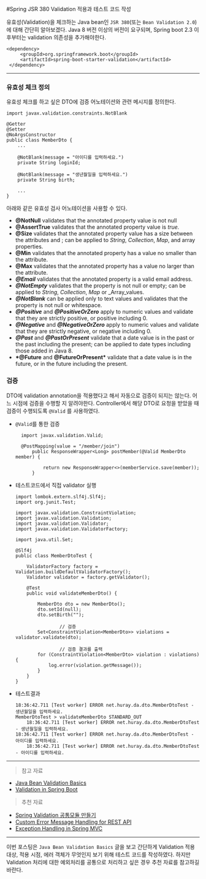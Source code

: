 #Spring JSR 380 Validation 적용과 테스트 코드 작성

유효성(Validation)을 체크하는 Java bean인 `JSR 380`(또는 `Bean Validation 2.0`)에 대해 간단히 알아보겠다.
Java 8 버전 이상의 버전이 요구되며, Spring boot 2.3 이후부터는 validation 의존성을 추가해야한다.
```
<dependency> 
     <groupId>org.springframework.boot</groupId> 
     <artifactId>spring-boot-starter-validation</artifactId> 
 </dependency>
```

---

### 유효성 체크 정의
유효성 체크를 하고 싶은 DTO에 검증 어노테이션와 관련 메시지를 정의한다.

```
import javax.validation.constraints.NotBlank

@Getter
@Setter
@NoArgsConstructor
public class MemberDto {
    ...

    @NotBlank(message = "아이디를 입력하세요.")
    private String loginId;

    @NotBlank(message = "생년월일을 입력하세요.")
    private String birth;

    ...
}
```

아래와 같은 유효성 검사 어노테이션을 사용할 수 있다.
-   **@NotNull** validates that the annotated property value is not null
-   **@AssertTrue** validates that the annotated property value is _true._
-   **@Size** validates that the annotated property value has a size between the attributes and ; can be applied to _String_, _Collection_, _Map_, and array properties.
-   **@Min** validates that the annotated property has a value no smaller than the attribute.
-   **@Max** validates that the annotated property has a value no larger than the attribute.
-   **_@Email_** validates that the annotated property is a valid email address.
-   **_@NotEmpty_** validates that the property is not null or empty; can be applied to _String_, _Collection_, _Map_ or _Array_values.
-   **_@NotBlank_** can be applied only to text values and validates that the property is not null or whitespace.
-   **_@Positive_** and **_@PositiveOrZero_** apply to numeric values and validate that they are strictly positive, or positive including 0.
-   **_@Negative_** and **_@NegativeOrZero_** apply to numeric values and validate that they are strictly negative, or negative including 0.
-   **_@Past_** and **_@PastOrPresent_** validate that a date value is in the past or the past including the present; can be applied to date types including those added in Java 8.
-   **\*@Future** and **@FutureOrPresent\*** validate that a date value is in the future, or in the future including the present.

### 검증

DTO에 validation annotation을 적용했다고 해서 자동으로 검증이 되지는 않는다. 어느 시점에 검증을 수행할 지 알려야한다. Controller에서 해당 DTO로 요청을 받았을 때 검증이 수행되도록 `@Valid` 를 사용하였다.
-   `@Valid`를 통한 검증
      ```
        import javax.validation.Valid;
        
        @PostMapping(value = "/member/join")
            public ResponseWrapper<Long> postMember(@Valid MemberDto member) {
        
                return new ResponseWrapper<>(memberService.save(member));
            }
      ```

-   테스트코드에서 직접 validator 실행
    ```
    import lombok.extern.slf4j.Slf4j;
    import org.junit.Test;
    
    import javax.validation.ConstraintViolation;
    import javax.validation.Validation;
    import javax.validation.Validator;
    import javax.validation.ValidatorFactory;
    
    import java.util.Set;
    
    @Slf4j
    public class MemberDtoTest {
    
        ValidatorFactory factory = Validation.buildDefaultValidatorFactory();
        Validator validator = factory.getValidator();
    
        @Test
        public void validateMemberDto() {
    
            MemberDto dto = new MemberDto();
            dto.setId(null);
            dto.setBirth("");
    
                    // 검증
            Set<ConstraintViolation<MemberDto>> violations = validator.validate(dto);
    
                    // 검증 결과를 출력
            for (ConstraintViolation<MemberDto> violation : violations) {
                log.error(violation.getMessage());
            }
        }
    }
    ```

-   테스트결과
    ```
    18:36:42.711 [Test worker] ERROR net.huray.da.dto.MemberDtoTest - 생년월일을 입력하세요.
    MemberDtoTest > validateMemberDto STANDARD_OUT
        18:36:42.711 [Test worker] ERROR net.huray.da.dto.MemberDtoTest - 생년월일을 입력하세요.
    18:36:42.711 [Test worker] ERROR net.huray.da.dto.MemberDtoTest - 아이디를 입력하세요.
        18:36:42.711 [Test worker] ERROR net.huray.da.dto.MemberDtoTest - 아이디를 입력하세요.
    ```

---

> 참고 자료

- [Java Bean Validation Basics](https://www.baeldung.com/javax-validation)
- [Validation in Spring Boot](https://www.baeldung.com/spring-boot-bean-validation)

> 추천 자료

- [Spring Validation 공통모듈 만들기](https://jojoldu.tistory.com/129)
- [Custom Error Message Handling for REST API](https://www.baeldung.com/global-error-handler-in-a-spring-rest-api)
- [Exception Handling in Spring MVC](https://spring.io/blog/2013/11/01/exception-handling-in-spring-mvc)

---

이번 포스팅은 `Java Bean Validation Basics` 글을 보고 간단하게 Validation 적용 대상, 적용 시점, 에러 객체가 무엇인지 보기 위해 테스트 코드를 작성하였다. 하지만 Validation 처리에 대한 예외처리를 공통으로 처리하고 싶은 경우 추천 자료를 참고하길 바란다.